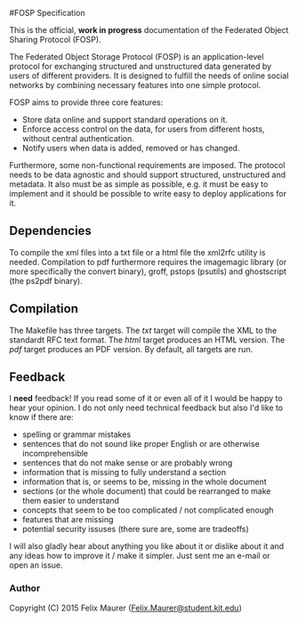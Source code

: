 #FOSP Specification

This is the official, **work in progress** documentation of the Federated Object Sharing Protocol (FOSP).

The Federated Object Storage Protocol (FOSP) is an application-level protocol
for exchanging structured and unstructured data generated by users of different providers.
It is designed to fulfill the needs of online social networks by combining necessary features into one simple protocol.

FOSP aims to provide three core features:
* Store data online and support standard operations on it.
* Enforce access control on the data, for users from different hosts, without central authentication.
* Notify users when data is added, removed or has changed.

Furthermore, some non-functional requirements are imposed.
The protocol needs to be data agnostic and should support structured, unstructured and metadata.
It also must be as simple as possible, e.g. it must be easy to implement and it should be possible to write easy to deploy applications for it.

## Dependencies

To compile the xml files into a txt file or a html file the xml2rfc utility is needed.
Compilation to pdf furthermore requires the imagemagic library (or more specifically the convert binary), groff, pstops (psutils) and ghostscript (the ps2pdf binary).

## Compilation

The Makefile has three targets.
The *txt* target will compile the XML to the standardt RFC text format.
The *html* target produces an HTML version.
The *pdf* target produces an PDF version.
By default, all targets are run.

## Feedback

I **need** feedback!
If you read some of it or even all of it I would be happy to hear your opinion.
I do not only need technical feedback but also I'd like to know if there are:
* spelling or grammar mistakes
* sentences that do not sound like proper English or are otherwise incomprehensible
* sentences that do not make sense or are probably wrong
* information that is missing to fully understand a section
* information that is, or seems to be, missing in the whole document
* sections (or the whole document) that could be rearranged to make them easier to understand
* concepts that seem to be too complicated / not complicated enough
* features that are missing
* potential security issuses (there sure are, some are tradeoffs)

I will also gladly hear about anything you like about it or dislike about it and any ideas how to improve it / make it simpler.
Just sent me an e-mail or open an issue.

### Author
Copyright (C) 2015 Felix Maurer (Felix.Maurer@student.kit.edu)
